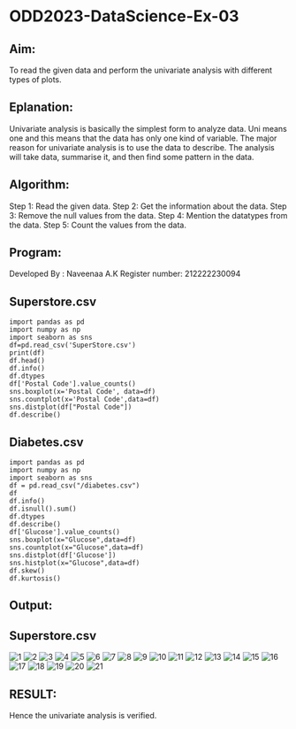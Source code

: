 # ODD2023-DataScience-Ex-03
## Aim:
To read the given data and perform the univariate analysis with different types of plots.

## Eplanation:
Univariate analysis is basically the simplest form to analyze data. Uni means one and this means that the data has only one kind of variable. The major reason for univariate analysis is to use the data to describe. The analysis will take data, summarise it, and then find some pattern in the data.

## Algorithm:
Step 1: Read the given data.
Step 2: Get the information about the data.
Step 3: Remove the null values from the data.
Step 4: Mention the datatypes from the data.
Step 5: Count the values from the data.
## Program:

Developed By : Naveenaa A.K
Register number: 212222230094
## Superstore.csv
```
import pandas as pd
import numpy as np
import seaborn as sns
df=pd.read_csv('SuperStore.csv')
print(df)
df.head()
df.info()
df.dtypes
df['Postal Code'].value_counts()
sns.boxplot(x='Postal Code', data=df)
sns.countplot(x='Postal Code',data=df)
sns.distplot(df["Postal Code"])
df.describe()
```
## Diabetes.csv
```
import pandas as pd
import numpy as np
import seaborn as sns
df = pd.read_csv("/diabetes.csv")
df
df.info()
df.isnull().sum()
df.dtypes
df.describe()
df['Glucose'].value_counts()
sns.boxplot(x="Glucose",data=df)
sns.countplot(x="Glucose",data=df)
sns.distplot(df['Glucose'])
sns.histplot(x="Glucose",data=df)
df.skew()
df.kurtosis()
```
## Output:
## Superstore.csv
![1](https://github.com/naveenaakumarasamy/ODD2023-DataScience-Ex-03/assets/113497406/7b7a5909-233a-4e0e-bb5e-b2b987864456)
![2](https://github.com/naveenaakumarasamy/ODD2023-DataScience-Ex-03/assets/113497406/e8e19269-1efb-4a35-89ec-bfa824ef58b1)
![3](https://github.com/naveenaakumarasamy/ODD2023-DataScience-Ex-03/assets/113497406/43173baf-b540-4b87-9be8-2b5f8e3aa986)
![4](https://github.com/naveenaakumarasamy/ODD2023-DataScience-Ex-03/assets/113497406/52bbff9f-a2e6-4c13-9107-0d10c23cc3c0)
![5](https://github.com/naveenaakumarasamy/ODD2023-DataScience-Ex-03/assets/113497406/358e0028-e0f9-4084-ae75-aae7a609a0ae)
![6](https://github.com/naveenaakumarasamy/ODD2023-DataScience-Ex-03/assets/113497406/9645c1f9-0538-4f57-ab61-183ae18e0d4f)
![7](https://github.com/naveenaakumarasamy/ODD2023-DataScience-Ex-03/assets/113497406/c31bdb26-4b8a-4cd6-b029-773e2880d5f1)
![8](https://github.com/naveenaakumarasamy/ODD2023-DataScience-Ex-03/assets/113497406/0cab88ff-299a-408b-8bd0-970d5ab61b0f)
![9](https://github.com/naveenaakumarasamy/ODD2023-DataScience-Ex-03/assets/113497406/7261e894-5f62-40fc-957a-5a5155bf5a25)
![10](https://github.com/naveenaakumarasamy/ODD2023-DataScience-Ex-03/assets/113497406/29edc1ca-f249-4182-8d79-efdc580b8615)
![11](https://github.com/naveenaakumarasamy/ODD2023-DataScience-Ex-03/assets/113497406/01b5ebc7-1aa6-41ef-9466-edaabd42fb61)
![12](https://github.com/naveenaakumarasamy/ODD2023-DataScience-Ex-03/assets/113497406/b4378997-05d0-4464-98e2-59e8876d6955)
![13](https://github.com/naveenaakumarasamy/ODD2023-DataScience-Ex-03/assets/113497406/1b83f734-9533-40ec-b615-c762ff148c2c)
![14](https://github.com/naveenaakumarasamy/ODD2023-DataScience-Ex-03/assets/113497406/940f851c-5e6d-4872-aa17-672159ff5f36)
![15](https://github.com/naveenaakumarasamy/ODD2023-DataScience-Ex-03/assets/113497406/776fc33a-5598-4bc6-ae00-fbb0e6440080)
![16](https://github.com/naveenaakumarasamy/ODD2023-DataScience-Ex-03/assets/113497406/31d2ac3b-1282-4601-b97f-3d8f01c1cd97)
![17](https://github.com/naveenaakumarasamy/ODD2023-DataScience-Ex-03/assets/113497406/b4a70e44-b1df-40f0-8528-cf72bb870dbd)
![18](https://github.com/naveenaakumarasamy/ODD2023-DataScience-Ex-03/assets/113497406/c8d14912-de21-4d34-9942-0e6048d2c7d3)
![19](https://github.com/naveenaakumarasamy/ODD2023-DataScience-Ex-03/assets/113497406/12123452-146c-4bdd-956a-8d94901e0c3d)
![20](https://github.com/naveenaakumarasamy/ODD2023-DataScience-Ex-03/assets/113497406/e3d33c98-db31-4b89-b8f6-0fa1b77770c1)
![21](https://github.com/naveenaakumarasamy/ODD2023-DataScience-Ex-03/assets/113497406/40ba7e3c-21de-497e-84be-2b2fbdfce39c)
## RESULT:
Hence the univariate analysis is verified.
